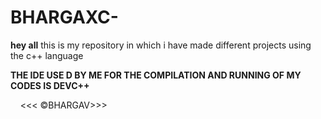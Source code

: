 # BHARGAXC-
<strong>hey all</strong>
<h>this is my repository in which i have made different projects using the c++ language</h>

<strong>THE IDE USE D BY ME FOR THE COMPILATION AND RUNNING OF MY CODES IS DEVC++</strong>

&nbsp;&nbsp;&nbsp; &lt;&lt;&lt; &copy;BHARGAV&gt;&gt;&gt;
